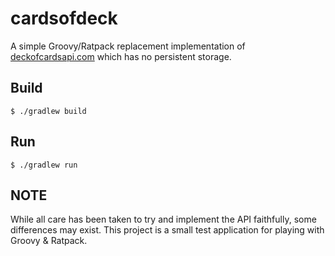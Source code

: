 # cardsofdeck

A simple Groovy/Ratpack replacement implementation of [deckofcardsapi.com](http://deckofcardsapi.com) which has no persistent storage.

## Build

    $ ./gradlew build

## Run

    $ ./gradlew run

## NOTE

While all care has been taken to try and implement the API faithfully,
some differences may exist. This project is a small test application
for playing with Groovy & Ratpack.

